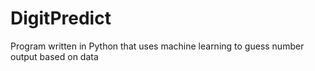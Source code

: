 # DigitPredict
Program written in Python that uses machine learning to guess number output based on data

